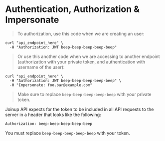 # Authentication, Authorization & Impersonate

> To authorization, use this code when we are creating an user:


```shell
curl "api_endpoint_here" \
  -H "Authorization: JWT beep-beep-beep-beep-beep"
```

> Or use this another code when we are accessing to another endpoint (authorization with your private token, and authentication with username of the user):

```shell
curl "api_endpoint_here" \
  -H "Authorization: JWT beep-beep-beep-beep-beep" \
  -H "Impersonate: foo.bar@example.com"
```

> Make sure to replace `beep-beep-beep-beep-beep` with your private token.

Joinup API expects for the token to be included in all API requests to the server in a header that looks like the following:

`Authorization: beep-beep-beep-beep-beep`

<aside class="notice">
You must replace <code>beep-beep-beep-beep-beep</code> with your token.
</aside>